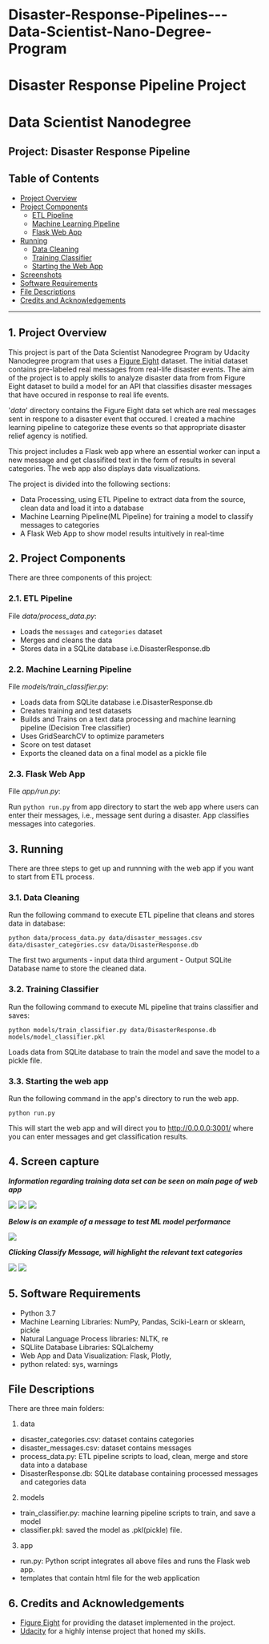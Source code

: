 # Disaster-Response-Pipelines---Data-Scientist-Nano-Degree-Program
# Disaster Response Pipeline Project

# Data Scientist Nanodegree

## Project: Disaster Response Pipeline

## Table of Contents

- [Project Overview](#overview)
- [Project Components](#components)
  - [ETL Pipeline](#etl_pipeline)
  - [Machine Learning Pipeline](#ml_pipeline)
  - [Flask Web App](#flask)
- [Running](#run)
  - [Data Cleaning](#cleaning)
  - [Training Classifier](#training)
  - [Starting the Web App](#starting)
- [Screenshots](#screenshots)
- [Software Requirements](#sw)
- [File Descriptions](#files)
- [Credits and Acknowledgements](#credits)

***

<a id='overview'></a>

## 1. Project Overview

This project is part of the Data Scientist Nanodegree Program by Udacity Nanodegree program that uses a <a href="https://www.figure-eight.com/" target="_blank">Figure Eight</a> dataset. The initial dataset contains pre-labeled real messages from real-life disaster events. The aim of the project is to apply skills to analyze disaster data from from Figure Eight dataset to build a model for an API that classifies disaster messages that have occured in response to real life events.

'_data_' directory contains the Figure Eight data set which are real messages sent in respone to a disaster event that occured. I created a machine learning pipeline to categorize these events so that appropriate disaster relief agency is notified.

This project includes a Flask web app where an essential worker can input a new message and get classifited text in the form of results in several categories. The web app also displays data visualizations.

The project is divided into the following sections:

- Data Processing, using ETL Pipeline to extract data from the source, clean data and load it into a database
- Machine Learning Pipeline(ML Pipeline) for training a model to classify messages to categories
- A Flask Web App to show model results intuitively in real-time


<a id='components'></a>

## 2. Project Components

There are three components of this project:

<a id='etl_pipeline'></a>

### 2.1. ETL Pipeline

File _data/process_data.py_:

- Loads the `messages` and `categories` dataset
- Merges and cleans the data
- Stores data in a SQLite database i.e.DisasterResponse.db

<a id='ml_pipeline'></a>

### 2.2. Machine Learning Pipeline

File _models/train_classifier.py_:

- Loads data from SQLite database i.e.DisasterResponse.db
- Creates training and test datasets
- Builds and Trains on a text data processing and machine learning pipeline (Decision Tree classifier)
- Uses GridSearchCV to optimize parameters
- Score on test dataset
- Exports the cleaned data on a final model as a pickle file

<a id='flask'></a>

### 2.3. Flask Web App

<a id='eg'></a>
File _app/run.py_:

Run `python run.py` from app directory to start the web app where users can enter their messages, i.e., message sent during a disaster. App classifies messages into categories.



<a id='run'></a>

## 3. Running

There are three steps to get up and runnning with the web app if you want to start from ETL process.

<a id='cleaning'></a>

### 3.1. Data Cleaning

Run the following command to execute ETL pipeline that cleans and stores data in database:

`python data/process_data.py data/disaster_messages.csv data/disaster_categories.csv data/DisasterResponse.db`

The first two arguments - input data
third argument - Output SQLite Database name to store the cleaned data.



<a id='training'></a>

### 3.2. Training Classifier

Run the following command to execute ML pipeline that trains classifier and saves:

`python models/train_classifier.py data/DisasterResponse.db models/model_classifier.pkl`

Loads data from SQLite database to train the model and save the model to a pickle file.


<a id='starting'></a>

### 3.3. Starting the web app

Run the following command in the app's directory to run the web app.

`python run.py`

This will start the web app and will direct you to http://0.0.0.0:3001/ where you can enter messages and get classification results.


<a id='screenshots'></a>

## 4. Screen capture

**_Information regarding training data set can be seen on main page of web app_**

<img src="images/Image 6-17-20 at 6.29 PM.png">

<img src="images/Image 6-17-20 at 6.29-1 PM.png">

<img src="images/Image 6-17-20 at 6.30 PM.png">

**_Below is an example of a message to test ML model performance_**

<img src="images/Image 6-17-20 at 6.33 PM.png">

**_Clicking Classify Message, will highlight the relevant text categories_**

<img src="images/Image 6-17-20 at 6.31 PM.png">

<img src="images/Image 6-17-20 at 6.32 PM.png">

<a id='sw'></a>

## 5. Software Requirements

- Python 3.7
- Machine Learning Libraries: NumPy, Pandas, Sciki-Learn or sklearn, pickle
- Natural Language Process  libraries: NLTK, re
- SQLlite Database Libraries: SQLalchemy
- Web App and Data Visualization: Flask, Plotly,
- python related: sys, warnings

## File Descriptions <a name="files"></a>

There are three main folders:
1. data
- disaster_categories.csv: dataset contains categories
- disaster_messages.csv: dataset contains messages
- process_data.py: ETL pipeline scripts to load, clean, merge and store data into a database
- DisasterResponse.db: SQLite database containing processed messages and categories data
2. models
- train_classifier.py: machine learning pipeline scripts to train, and save a model
- classifier.pkl: saved the model as .pkl(pickle) file.
3. app
- run.py: Python script integrates all above files and runs the Flask web app.
- templates that contain html file for the web application

<a id='credits'></a>

## 6. Credits and Acknowledgements

* [Figure Eight](https://www.figure-eight.com/) for providing the dataset implemented in the project.
* [Udacity](https://www.udacity.com/) for a highly intense project that honed my skills.
